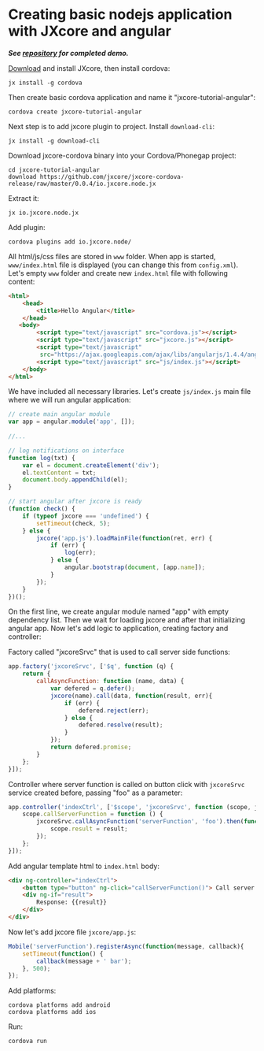 # Creating basic nodejs application with JXcore and angular

***See [repository](https://github.com/karaxuna/jxcore-tutorial-angular) for completed demo.***

[Download](http://jxcore.com/downloads/) and install JXcore, then install cordova:

    jx install -g cordova

Then create basic cordova application and name it "jxcore-tutorial-angular":

    cordova create jxcore-tutorial-angular

Next step is to add jxcore plugin to project. Install `download-cli`:

    jx install -g download-cli

Download jxcore-cordova binary into your Cordova/Phonegap project:

    cd jxcore-tutorial-angular
    download https://github.com/jxcore/jxcore-cordova-release/raw/master/0.0.4/io.jxcore.node.jx

Extract it:

    jx io.jxcore.node.jx

Add plugin:

    cordova plugins add io.jxcore.node/

All html/js/css files are stored in `www` folder. When app is started, `www/index.html` file is displayed (you can change this from `config.xml`). Let's empty `www` folder and create new `index.html` file with following content:

```html
<html>
    <head>
        <title>Hello Angular</title>
    </head>
   <body>
        <script type="text/javascript" src="cordova.js"></script>
        <script type="text/javascript" src="jxcore.js"></script>
        <script type="text/javascript"
         src="https://ajax.googleapis.com/ajax/libs/angularjs/1.4.4/angular.min.js"></script>
        <script type="text/javascript" src="js/index.js"></script>
    </body>
</html>
```

We have included all necessary libraries. Let's create `js/index.js` main file where we will run angular application:

```javascript
// create main angular module
var app = angular.module('app', []);
    
//...

// log notifications on interface
function log(txt) {
    var el = document.createElement('div');
    el.textContent = txt;
    document.body.appendChild(el);
}

// start angular after jxcore is ready
(function check() {
    if (typeof jxcore === 'undefined') {
        setTimeout(check, 5);
    } else {
        jxcore('app.js').loadMainFile(function(ret, err) {
            if (err) {
                log(err);
            } else {
                angular.bootstrap(document, [app.name]);
            }
        });
    }
})();
```

On the first line, we create angular module named "app" with empty dependency list. Then we wait for loading jxcore and after that initializing angular app. Now let's add logic to application, creating factory and controller:

Factory called "jxcoreSrvc" that is used to call server side functions:

```javascript
app.factory('jxcoreSrvc', ['$q', function (q) {
    return {
        callAsyncFunction: function (name, data) {
            var defered = q.defer();
            jxcore(name).call(data, function(result, err){
                if (err) {
                    defered.reject(err);
                } else {
                    defered.resolve(result);
                }
            });
            return defered.promise;
        }
    };
}]);
```

Controller where server function is called on button click with `jxcoreSrvc` service created before, passing "foo" as a parameter:

```javascript
app.controller('indexCtrl', ['$scope', 'jxcoreSrvc', function (scope, jxcoreSrvc) {
    scope.callServerFunction = function () {
        jxcoreSrvc.callAsyncFunction('serverFunction', 'foo').then(function (result) {
            scope.result = result;
        });
    };
}]);
```

Add angular template html to `index.html` body:

```html
<div ng-controller="indexCtrl">
    <button type="button" ng-click="callServerFunction()"> Call server function </button>
    <div ng-if="result">
        Response: {{result}}
    </div>
</div>
```

Now let's add jxcore file `jxcore/app.js`:

```javascript
Mobile('serverFunction').registerAsync(function(message, callback){
    setTimeout(function() {
        callback(message + ' bar');
    }, 500);
});
```

Add platforms:

    cordova platforms add android
    cordova platforms add ios
    
Run:

    cordova run
